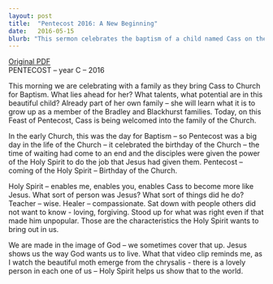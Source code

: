 ```yaml
---
layout: post
title:  "Pentecost 2016: A New Beginning"
date:   2016-05-15
blurb: "This sermon celebrates the baptism of a child named Cass on the Feast of Pentecost, which is also considered the birthday of the Church. The sermon emphasizes the role of the Holy Spirit in helping us become more like Jesus, embodying his qualities of wisdom, compassion, love, and forgiveness. It encourages us to reveal the 'lovely person' within us, guided by the Holy Spirit."
---
```

[Original PDF](/assets/pdf/pentecost2016family.pdf)    
PENTECOST – year C – 2016

This morning we are celebrating with a family as they bring Cass to Church for Baptism. What lies ahead for her? What talents, what potential are in this beautiful child? Already part of her own family – she will learn what it is to grow up as a member of the Bradley and Blackhurst families. Today, on this Feast of Pentecost, Cass is being welcomed into the family of the Church.

In the early Church, this was the day for Baptism – so Pentecost was a big day in the life of the Church – it celebrated the birthday of the Church – the time of waiting had come to an end and the disciples were given the power of the Holy Spirit to do the job that Jesus had given them. Pentecost – coming of the Holy Spirit – Birthday of the Church.

Holy Spirit – enables me, enables you, enables Cass to become more like Jesus. What sort of person was Jesus? What sort of things did he do? Teacher – wise. Healer – compassionate. Sat down with people others did not want to know - loving, forgiving. Stood up for what was right even if that made him unpopular. Those are the characteristics the Holy Spirit wants to bring out in us.

We are made in the image of God – we sometimes cover that up. Jesus shows us the way God wants us to live. What that video clip reminds me, as I watch the beautiful moth emerge from the chrysalis - there is a lovely person in each one of us – Holy Spirit helps us show that to the world.

